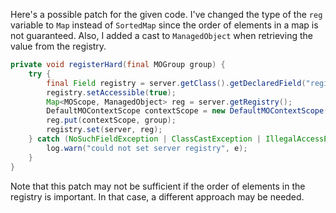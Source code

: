Here's a possible patch for the given code. I've changed the type of the `reg` variable to `Map` instead of `SortedMap` since the order of elements in a map is not guaranteed. Also, I added a cast to `ManagedObject` when retrieving the value from the registry.
```java
private void registerHard(final MOGroup group) {
    try {
        final Field registry = server.getClass().getDeclaredField("registry");
        registry.setAccessible(true);
        Map<MOScope, ManagedObject> reg = server.getRegistry();
        DefaultMOContextScope contextScope = new DefaultMOContextScope(new OctetString(""), group.getScope());
        reg.put(contextScope, group);
        registry.set(server, reg);
    } catch (NoSuchFieldException | ClassCastException | IllegalAccessException e) {
        log.warn("could not set server registry", e);
    }
}
```
Note that this patch may not be sufficient if the order of elements in the registry is important. In that case, a different approach may be needed.